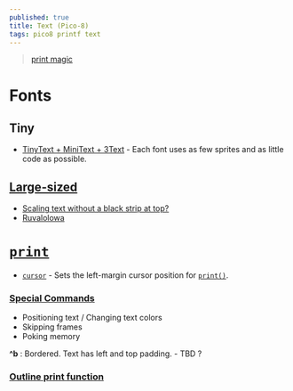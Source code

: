 ```yaml
---
published: true
title: Text (Pico-8)
tags: pico8 printf text
---
```

> [print magic](https://pico-8.fandom.com/wiki/P8SCII_Control_Codes)

# Fonts

## Tiny
- [TinyText + MiniText + 3Text](https://rhythmlynx.itch.io/picotext) - Each font uses as few sprites and as little code as possible.

## [Large-sized](https://www.reddit.com/r/pico8/comments/18ibf32/largesized_texts/)

- [Scaling text without a black strip at top?](https://www.lexaloffle.com/bbs/?tid=29612)
- [Ruvalolowa](https://www.reddit.com/user/Ruvalolowa/)

# [`print`](https://pico-8.fandom.com/wiki/Print)
- [`cursor`](https://pico-8.fandom.com/wiki/Cursor) - Sets the left-margin cursor position for [`print()`](http://pico8wiki.com/index.php?title=Print).

### [Special Commands](https://pico-8.fandom.com/wiki/P8SCII_Control_Codes?veaction=edit&section=3)

- Positioning text / Changing text colors 
- Skipping frames
- Poking memory

**\^b** : Bordered. Text has left and top padding. - TBD ?

### [Outline print function](https://www.lexaloffle.com/bbs/?tid=45020)
